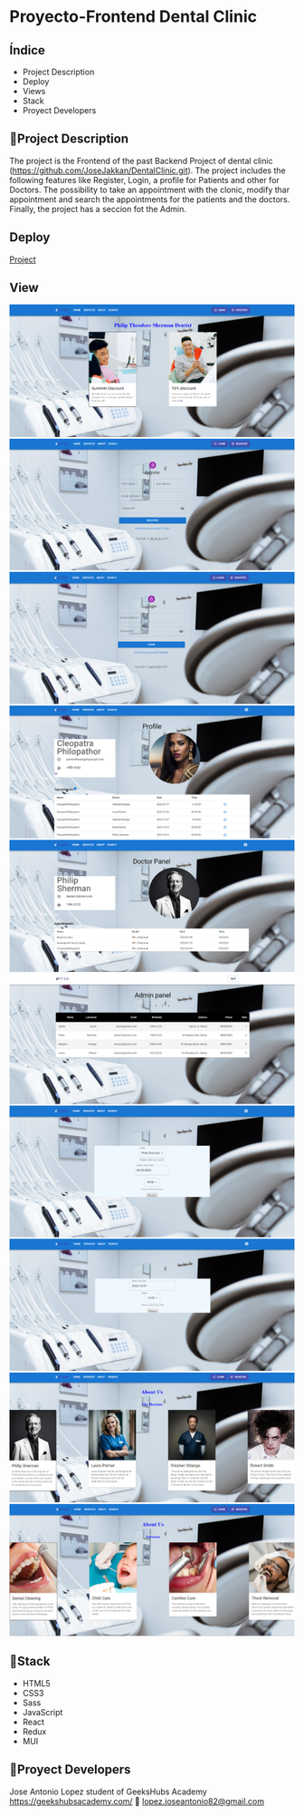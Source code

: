 # Proyecto-Frontend Dental Clinic

## Índice

<ul>

<li>Project Description</li>
<li>Deploy</li>
<li>Views</li>
<li>Stack</li>
<li>Proyect Developers</li>

</ul>

## :blue_book:Project Description

The project is the Frontend of the past Backend Project of dental clinic (https://github.com/JoseJakkan/DentalClinic.git). The project includes the following features like Register, Login, a profile for Patients and other for Doctors. The possibility to take an appointment with the clonic, modify thar appointment and search the appointments for the patients and the doctors. Finally, the project has a seccion fot the Admin.



## Deploy

<div align:"center">
<a href="https://github.com/JoseJakkan/Frontend-DentalClinic.git">Project</a>
</a>
</div>

## View
![Home Page](Home%20Page.png)
![Register](Register.png)
![Login](Login.png)
![User Panel](Patient%20Profile.png)
![Doctor Panel](Doctor%20Panel.png)
![Admin Panel](Admin%20Pannel.png)
![Reserve Appointment](Create%20Appointment.png)
![Update Appointment](Modifiy%20Appointment.png)
![About](About%20us.png)
![Services](Services.png)
## :wrench:Stack

<ul>
<li>HTML5</li>
<li>CSS3</li>
<li>Sass</li>
<li>JavaScript</li>
<li>React</li>
<li>Redux</li>
<li>MUI</li>
</ul>

## :koala:Proyect Developers

Jose Antonio Lopez
student of GeeksHubs Academy https://geekshubsacademy.com/
:e-mail: lopez.joseantonio82@gmail.com
